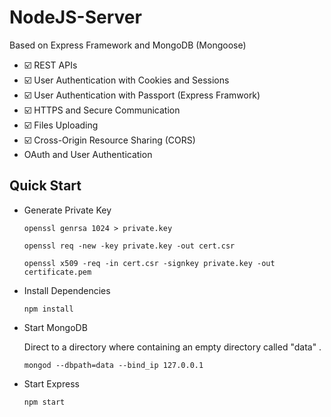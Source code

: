 # NodeJS-Server
Based on Express Framework and MongoDB (Mongoose)
- ☑️ REST APIs
- ☑️ User Authentication with Cookies and Sessions
- ☑️ User Authentication with Passport (Express Framwork)
- ☑️ HTTPS and Secure Communication
- ☑️ Files Uploading
- ☑️ Cross-Origin Resource Sharing (CORS)
- OAuth and User Authentication

## Quick Start

- Generate Private Key

  ```
  openssl genrsa 1024 > private.key
  ```

  ```
  openssl req -new -key private.key -out cert.csr
  ```

  ```
  openssl x509 -req -in cert.csr -signkey private.key -out certificate.pem
  ```

- Install Dependencies

  ```
  npm install
  ```

- Start MongoDB

  Direct to a directory where containing an empty directory called "data" .

  ```
  mongod --dbpath=data --bind_ip 127.0.0.1
  ```

- Start Express

  ```
  npm start
  ```



